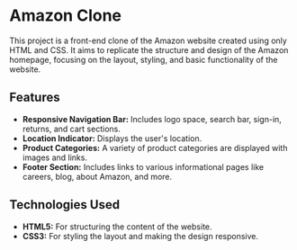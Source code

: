 # Amazon Clone

This project is a front-end clone of the Amazon website created using only HTML and CSS. It aims to replicate the structure and design of the Amazon homepage, focusing on the layout, styling, and basic functionality of the website.

## Features

- **Responsive Navigation Bar:** Includes logo space, search bar, sign-in, returns, and cart sections.
- **Location Indicator:** Displays the user's location.
- **Product Categories:** A variety of product categories are displayed with images and links.
- **Footer Section:** Includes links to various informational pages like careers, blog, about Amazon, and more.

## Technologies Used

- **HTML5:** For structuring the content of the website.
- **CSS3:** For styling the layout and making the design responsive.




